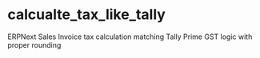 # calcualte_tax_like_tally
ERPNext Sales Invoice tax calculation matching Tally Prime GST logic with proper rounding
